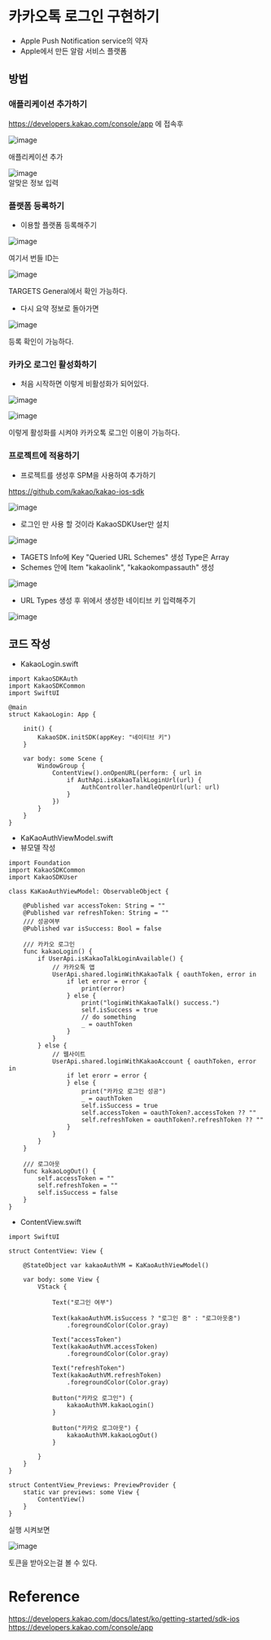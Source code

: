# 카카오톡 로그인 구현하기
- Apple Push Notification service의 약자
- Apple에서 만든 알람 서비스 플랫폼

## 방법

### 애플리케이션 추가하기
https://developers.kakao.com/console/app 에 접속후  

![image](https://github.com/choijaegwon/choijaegwon.github.io/assets/68246962/95583bc3-0e0d-4cd3-b0e3-24f8d4f7c8d7)   

애플리케이션 추가  

![image](https://github.com/choijaegwon/choijaegwon.github.io/assets/68246962/db63c888-ba62-441a-8c0c-bd5b822e2a10)  
알맞은 정보 입력  

### 플랫폼 등록하기
- 이용할 플랫폼 등록해주기  

![image](https://github.com/choijaegwon/choijaegwon.github.io/assets/68246962/a4682f50-8bf1-400c-b0f4-c4a503602f36)  

여기서 번들 ID는  

![image](https://github.com/choijaegwon/choijaegwon.github.io/assets/68246962/c5e2c8ae-7431-43b7-83c7-3e32c6a14a63)

TARGETS General에서 확인 가능하다.  

- 다시 요약 정보로 돌아가면  

![image](https://github.com/choijaegwon/choijaegwon.github.io/assets/68246962/9bf51694-cdb2-48c0-8810-c78eb55c3326)

등록 확인이 가능하다.  

###  카카오 로그인 활성화하기  
- 처음 시작하면 이렇게 비활성화가 되어있다.  

![image](https://github.com/choijaegwon/choijaegwon.github.io/assets/68246962/726e386a-5f10-459a-9e99-d1611e18627f)  

![image](https://github.com/choijaegwon/choijaegwon.github.io/assets/68246962/71d0dbc4-3255-4ca0-943c-f82527a77a10)

이렇게 활성화를 시켜야 카카오톡 로그인 이용이 가능하다.  

### 프로젝트에 적용하기
- 프로젝트를 생성후 SPM을 사용하여 추가하기  

https://github.com/kakao/kakao-ios-sdk  

![image](https://github.com/choijaegwon/choijaegwon.github.io/assets/68246962/b30aef82-ed87-4581-99f4-34f95674507f)

- 로그인 만 사용 할 것이라 KakaoSDKUser만 설치  

![image](https://github.com/choijaegwon/choijaegwon.github.io/assets/68246962/30bd2fa0-9515-468a-a3c5-e0a393552cd0)

- TAGETS Info에  Key "Queried URL Schemes" 생성 Type은 Array  
- Schemes 안에 Item "kakaolink", "kakaokompassauth" 생성

![image](https://github.com/choijaegwon/choijaegwon.github.io/assets/68246962/f619f02a-95d1-4dd5-a0b0-bb5676dba35a)  

- URL Types 생성 후 위에서 생성한 네이티브 키 입력해주기   

![image](https://github.com/choijaegwon/choijaegwon.github.io/assets/68246962/0427ada4-9579-4edc-9e0c-b0d7f2cdf7b2)  

## 코드 작성

- KakaoLogin.swift  

~~~
import KakaoSDKAuth
import KakaoSDKCommon
import SwiftUI

@main
struct KakaoLogin: App {

    init() {
        KakaoSDK.initSDK(appKey: "네이티브 키")
    }

    var body: some Scene {
        WindowGroup {
            ContentView().onOpenURL(perform: { url in
                if AuthApi.isKakaoTalkLoginUrl(url) {
                    AuthController.handleOpenUrl(url: url)
                }
            })
        }
    }
}
~~~

- KaKaoAuthViewModel.swift
- 뷰모델 작성  

~~~
import Foundation
import KakaoSDKCommon
import KakaoSDKUser

class KaKaoAuthViewModel: ObservableObject {
    
    @Published var accessToken: String = ""
    @Published var refreshToken: String = ""
    /// 성공여부
    @Published var isSuccess: Bool = false

    /// 카카오 로그인
    func kakaoLogin() {
        if UserApi.isKakaoTalkLoginAvailable() {
            // 카카오톡 앱
            UserApi.shared.loginWithKakaoTalk { oauthToken, error in
                if let error = error {
                    print(error)
                } else {
                    print("loginWithKakaoTalk() success.")
                    self.isSuccess = true
                    // do something
                    _ = oauthToken
                }
            }
        } else {
            // 웹사이트
            UserApi.shared.loginWithKakaoAccount { oauthToken, error in
                if let erorr = error {
                } else {
                    print("카카오 로그인 성공")
                    _ = oauthToken
                    self.isSuccess = true
                    self.accessToken = oauthToken?.accessToken ?? ""
                    self.refreshToken = oauthToken?.refreshToken ?? ""
                }
            }
        }
    }
    
    /// 로그아웃
    func kakaoLogOut() {
        self.accessToken = ""
        self.refreshToken = ""
        self.isSuccess = false
    }
}
~~~

- ContentView.swift

~~~
import SwiftUI

struct ContentView: View {
    
    @StateObject var kakaoAuthVM = KaKaoAuthViewModel()
    
    var body: some View {
        VStack {
            
            Text("로그인 여부")
            
            Text(kakaoAuthVM.isSuccess ? "로그인 중" : "로그아웃중")
                .foregroundColor(Color.gray)
            
            Text("accessToken")
            Text(kakaoAuthVM.accessToken)
                .foregroundColor(Color.gray)
            
            Text("refreshToken")
            Text(kakaoAuthVM.refreshToken)
                .foregroundColor(Color.gray)
            
            Button("카카오 로그인") {
                kakaoAuthVM.kakaoLogin()
            }
            
            Button("카카오 로그아웃") {
                kakaoAuthVM.kakaoLogOut()
            }
            
        }
    }
}

struct ContentView_Previews: PreviewProvider {
    static var previews: some View {
        ContentView()
    }
}
~~~

실행 시켜보면  

![image](https://github.com/choijaegwon/choijaegwon.github.io/assets/68246962/637d4c22-b191-4409-99d6-345caad7b89d)  

토큰을 받아오는걸 볼 수 있다.  

# Reference
https://developers.kakao.com/docs/latest/ko/getting-started/sdk-ios  
https://developers.kakao.com/console/app  
